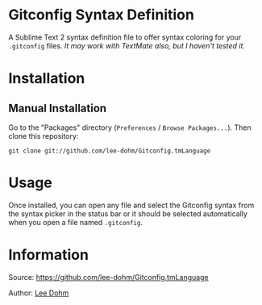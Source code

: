# Gitconfig Syntax Definition

A Sublime Text 2 syntax definition file to offer syntax coloring for your `.gitconfig` files.  *It may work with TextMate also, but I haven't tested it.*

# Installation

## Manual Installation

Go to the "Packages" directory (`Preferences` / `Browse Packages...`).  Then clone this repository:

    git clone git://github.com/lee-dohm/Gitconfig.tmLanguage

# Usage

Once installed, you can open any file and select the Gitconfig syntax from the syntax picker in the status bar or it should be selected automatically when you open a file named `.gitconfig`.

# Information

Source: https://github.com/lee-dohm/Gitconfig.tmLanguage

Author: [Lee Dohm](https://github.com/lee-dohm)